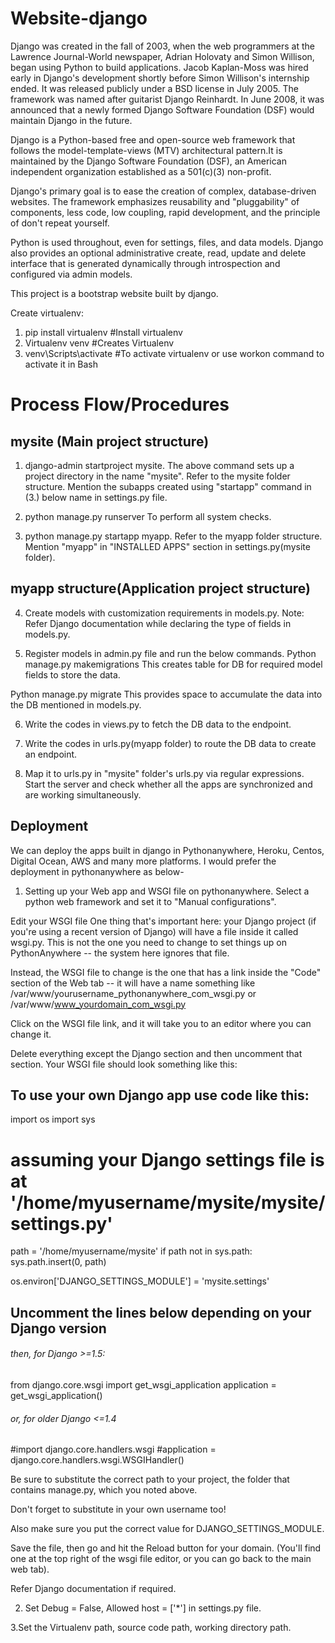 # Website-django
Django was created in the fall of 2003, when the web programmers at the Lawrence Journal-World newspaper, Adrian Holovaty and Simon Willison, began using Python to build applications. Jacob Kaplan-Moss was hired early in Django's development shortly before Simon Willison's internship ended.
It was released publicly under a BSD license in July 2005. The framework was named after guitarist Django Reinhardt.
In June 2008, it was announced that a newly formed Django Software Foundation (DSF) would maintain Django in the future.

Django is a Python-based free and open-source web framework that follows the model-template-views (MTV) architectural pattern.It is maintained by the Django Software Foundation (DSF), an American independent organization established as a 501(c)(3) non-profit.

Django's primary goal is to ease the creation of complex, database-driven websites. The framework emphasizes reusability and "pluggability" of components, less code, low coupling, rapid development, and the principle of don't repeat yourself.

Python is used throughout, even for settings, files, and data models. Django also provides an optional administrative create, read, update and delete interface that is generated dynamically through introspection and configured via admin models.

This project is a bootstrap website built by django.

Create virtualenv:
1. pip install virtualenv      #Install virtualenv
2. Virtualenv venv             #Creates Virtualenv
3. venv\Scripts\activate       #To activate virtualenv or use workon command to activate it in Bash

# Process Flow/Procedures
## mysite (Main project structure)
1. django-admin startproject mysite.
The above command sets up a project directory in the name "mysite".
Refer to the mysite folder structure.
Mention the subapps created using "startapp" command in (3.) below name in settings.py file.

2. python manage.py runserver
To perform all system checks.

3. python manage.py startapp myapp.
Refer to the myapp folder structure.
Mention "myapp" in "INSTALLED APPS" section in settings.py(mysite folder).

## myapp structure(Application project structure)

4. Create models with customization requirements in models.py.
Note: Refer Django documentation while declaring the type of fields in models.py.

5. Register models in admin.py file and run the below commands.
Python manage.py makemigrations
This creates table for DB for required model fields to store the data.

Python manage.py migrate
This provides space to accumulate the data into the DB mentioned in models.py.

6. Write the codes in views.py to fetch the DB data to the endpoint.

7. Write the codes in urls.py(myapp folder) to route the DB data to create an endpoint. 

8. Map it to urls.py in "mysite" folder's urls.py via regular expressions.
Start the server and check whether all the apps are synchronized and are working simultaneously.

## Deployment
 We can deploy the apps built in django in Pythonanywhere, Heroku, Centos, Digital Ocean, AWS and many more platforms.
 I would prefer the deployment in pythonanywhere as below-
 
 1. Setting up your Web app and WSGI file on pythonanywhere.
 Select a python web framework and set it to "Manual configurations".
 
 Edit your WSGI file
 One thing that's important here: your Django project (if you're using a recent version of Django) will have a file inside it called wsgi.py. This is not the one you need to change to set things up on PythonAnywhere -- the system here ignores that file.
 
 Instead, the WSGI file to change is the one that has a link inside the "Code" section of the Web tab -- it will have a name something like /var/www/yourusername_pythonanywhere_com_wsgi.py or /var/www/www_yourdomain_com_wsgi.py
 
 Click on the WSGI file link, and it will take you to an editor where you can change it.
 
 Delete everything except the Django section and then uncomment that section. Your WSGI file should look something like this:
 

## To use your own Django app use code like this:
import os
import sys

# assuming your Django settings file is at '/home/myusername/mysite/mysite/settings.py'
path = '/home/myusername/mysite'
if path not in sys.path:
    sys.path.insert(0, path)

os.environ['DJANGO_SETTINGS_MODULE'] = 'mysite.settings'

## Uncomment the lines below depending on your Django version
###### then, for Django >=1.5:
from django.core.wsgi import get_wsgi_application
application = get_wsgi_application()
###### or, for older Django <=1.4
#import django.core.handlers.wsgi
#application = django.core.handlers.wsgi.WSGIHandler()

Be sure to substitute the correct path to your project, the folder that contains manage.py, which you noted above.

Don't forget to substitute in your own username too!

Also make sure you put the correct value for DJANGO_SETTINGS_MODULE.

Save the file, then go and hit the Reload button for your domain. (You'll find one at the top right of the wsgi file editor, or you can go back to the main web tab).

Refer Django documentation if required.

2. Set Debug = False, Allowed host = ['*'] in settings.py file.
 
3.Set the Virtualenv path, source code path, working directory path.
 
 
 



